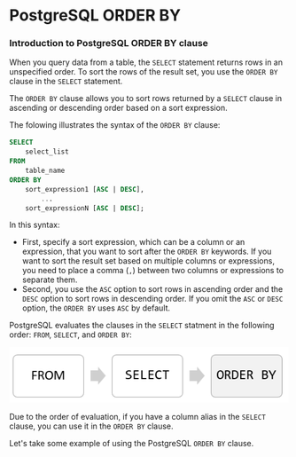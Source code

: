 # PostgreSQL ORDER BY

### Introduction to PostgreSQL ORDER BY clause

When you query data from a table, the `SELECT` statement returns rows in an unspecified order. To sort the rows of the result set, you use the `ORDER BY` clause in the `SELECT` statement.

The `ORDER BY` clause allows you to sort rows returned by a `SELECT` clause in ascending or descending order based on a sort expression.


The folowing illustrates the syntax of the `ORDER BY` clause:

```sql
SELECT
	select_list
FROM
	table_name
ORDER BY
	sort_expression1 [ASC | DESC],
        ...
	sort_expressionN [ASC | DESC];
```

In this syntax:

- First, specify a sort expression, which can be a column or an expression, that you want to sort after the `ORDER BY` keywords. If you want to sort the result set based on multiple columns or expressions, you need to place a comma (`,`) between two columns or expressions to separate them.
- Second, you use the `ASC` option to sort rows in ascending order and the `DESC` option to sort rows in descending order. If you omit the `ASC` or `DESC` option, the `ORDER BY` uses `ASC` by default.



PostgreSQL evaluates the clauses in the `SELECT` statment in the following order: `FROM`, `SELECT`, and `ORDER BY`:

![order by 1](asset/order-by-1.png)

Due to the order of evaluation, if you have a column alias in the `SELECT` clause, you can use it in the `ORDER BY` clause.

Let's take some example of using the PostgreSQL `ORDER BY` clause.
